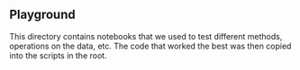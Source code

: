 ## Playground
This directory contains notebooks that we used to test different methods, operations on the data, etc. The code that worked the best was then copied into the scripts in the root.
